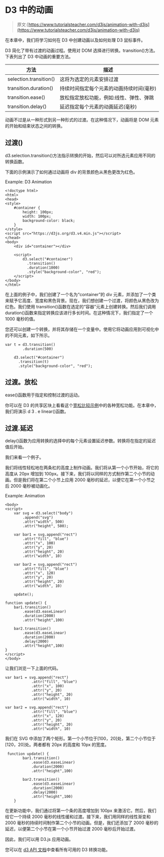 # D3 中的动画

> 原文:[https://www.tutorialsteacher.com/d3js/animation-with-d3js](https://www.tutorialsteacher.com/d3js/animation-with-d3js)

在本章中，我们将学习如何在 D3 中创建动画以及如何处理 D3 鼠标事件。

D3 简化了带有过渡的动画过程。使用<selection>对 DOM 选择进行转换。transition()方法。下表列出了 D3 中动画的重要方法。</selection>

| 方法 | 描述 |
| --- | --- |
| selection.transition() | 这将为选定的元素安排过渡 |
| transition.duration() | 持续时间指定每个元素的动画持续时间(毫秒) |
| transition.ease() | 放松指定放松功能，例如:线性、弹性、弹跳 |
| transition.delay() | 延迟指定每个元素的动画延迟(毫秒) |

动画不过是从一种形式到另一种形式的过渡。在这种情况下，动画将是 DOM 元素的开始和结束状态之间的转换。

## 过渡()

d3.selection.transition()方法指示转换的开始，然后可以对所选元素应用不同的转换函数。

下面的示例演示了如何通过动画将 div 的背景颜色从黑色更改为红色。

Example: D3 Animation

```
<!doctype html>
<html>
<head>
<style>
    #container {
        height: 100px;
        width: 100px;
        background-color: black;
    }
</style>
<script src="https://d3js.org/d3.v4.min.js"></script>
</head>
<body>
    <div id="container"></div>

    <script>
        d3.select("#container")
          .transition()
          .duration(1000)
          .style("background-color", "red");
    </script>
</body>
</html>
```

在上面的例子中，我们创建了一个名为“container”的 div 元素，并添加了一个类来赋予它高度、宽度和黑色背景。现在，我们想创建一个过渡，将颜色从黑色改为红色。我们使用 transition()函数在选定的“容器”元素上创建转换。然后我们调用 duration()函数来指定转换应该进行多长时间。在这种情况下，我们指定了一个 1000 毫秒的值。

您还可以创建一个转换，并将其存储在一个变量中。使用它将动画应用到可视化中的不同元素，如下所示。

```
var t = d3.transition()
        .duration(500)

    d3.select("#container")
      .transition(t)
      .style("background-color", "red"); 
```

## 过渡。放松

ease()函数用于指定和控制过渡的运动。

你可以在 D3 的共享区块上看看这个[宽松比较示例](https://bl.ocks.org/d3noob/1ea51d03775b9650e8dfd03474e202fe)中的各种宽松功能。在本章中，我们将演示 d 3 . e linear()函数。

## 过渡.延迟

delay()函数为应用转换的选择中的每个元素设置延迟参数。转换将在指定的延迟值后开始。

我们来看一个例子。

我们将线性轻松地在两条杠的高度上制作动画。我们将从第一个小节开始，将它的高度从 20px 增加到 100px。接下来，我们将以同样的方式制作第二个小节的动画。但是我们将在第二个小节上应用 2000 毫秒的延迟，以便它在第一个小节之后 2000 毫秒被动画化。

Example: Animation

```
<body>
<script>
    var svg = d3.select("body")
        .append("svg")
        .attr("width", 500)
        .attr("height", 500);

    var bar1 = svg.append("rect")
        .attr("fill", "blue")
        .attr("x", 100)
        .attr("y", 20)
        .attr("height", 20)
        .attr("width", 10)

    var bar2 = svg.append("rect")
        .attr("fill", "blue")
        .attr("x", 120)
        .attr("y", 20)
        .attr("height", 20)
        .attr("width", 10)

    update();

function update() {
    bar1.transition()
        .ease(d3.easeLinear)
        .duration(2000)
        .attr("height",100)

    bar2.transition()
        .ease(d3.easeLinear)
        .duration(2000)
        .delay(2000)
        .attr("height",100)
}
</script>
</body> 
```

让我们浏览一下上面的代码。

```
var bar1 = svg.append("rect")
            .attr("fill", "blue")
            .attr("x", 100)
            .attr("y", 20)
            .attr("height", 20)
            .attr("width", 10)

var bar2 = svg.append("rect")
            .attr("fill", "blue")
            .attr("x", 120)
            .attr("y", 20)
            .attr("height", 20)
            .attr("width", 10) 
```

我们在 SVG 中添加了两个矩形。第一个小节位于[100，20]处，第二个小节位于[120，20]处。两者都有 20px 的高度和 10px 的宽度。

```
 function update() {
        bar1.transition()
            .ease(d3.easeLinear)
            .duration(2000)
            .attr("height",100)

        bar2.transition()
            .ease(d3.easeLinear)
            .duration(2000)
            .delay(2000)
            .attr("height",100)
    } 
```

在更新功能中，我们通过将第一个条的高度增加到 100px 来激活它。然后，我们给它一个持续 2000 毫秒的线性缓和过渡。接下来，我们用同样的线性渐变和 2000 毫秒的持续时间制作第二个小节的动画。但是，我们还添加了 2000 毫秒的延迟，以便第二个小节在第一个小节开始过渡 2000 毫秒后开始过渡。

因此，我们可以用 D3.js 应用动画。

您可以在 [d3 API 文档](https://github.com/d3/d3/blob/master/API.md#transitions-d3-transition)中查看所有可用的 D3 转换功能。